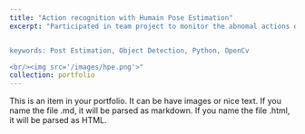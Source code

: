 ```yaml
---
title: "Action recognition with Humain Pose Estimation"
excerpt: "Participated in team project to monitor the abnomal actions on an airport from video surveillance. Used human pose estimation model to detect the human action (e.g., dash, fall down).


keywords: Post Estimation, Object Detection, Python, OpenCv

<br/><img src='/images/hpe.png'>"
collection: portfolio
---
```


This is an item in your portfolio. It can be have images or nice text. If you name the file .md, it will be parsed as markdown. If you name the file .html, it will be parsed as HTML.
